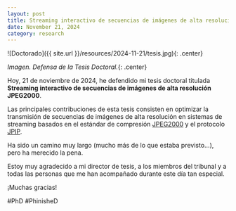 ```yaml
---
layout: post
title: Streaming interactivo de secuencias de imágenes de alta resolución JPEG2000
date: November 21, 2024
category: research
---
```


![Doctorado]({{ site.url }}/resources/2024-11-21/tesis.jpg){: .center}

*Imagen. Defensa de la Tesis Doctoral.*{: .center}

Hoy, 21 de noviembre de 2024, he defendido mi tesis doctoral titulada
**Streaming interactivo de secuencias de imágenes de alta resolución JPEG2000**.

Las principales contribuciones de esta tesis consisten en optimizar la
transmisión de secuencias de imágenes de alta resolución en sistemas de
streaming basados en el estándar de compresión [JPEG2000][1] y el protocolo
[JPIP][2].

Ha sido un camino muy largo (mucho más de lo que estaba previsto...), pero ha
merecido la pena.

Estoy muy agradecido a mi director de tesis, a los miembros del tribunal y a
todas las personas que me han acompañado durante este día tan especial.

¡Muchas gracias!

#PhD #PhinisheD

[1]: https://jpeg.org/jpeg2000/index.html
[2]: https://en.wikipedia.org/wiki/JPIP